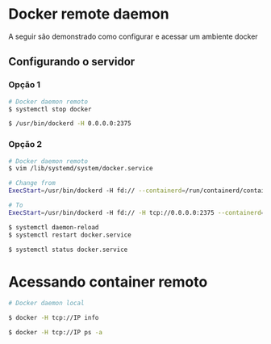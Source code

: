 # Docker remote daemon
A seguir são demonstrado como configurar e acessar um ambiente docker

## Configurando o servidor
### Opção 1
```sh
# Docker daemon remoto
$ systemctl stop docker 

$ /usr/bin/dockerd -H 0.0.0.0:2375
```

### Opção 2
```sh
# Docker daemon remoto
$ vim /lib/systemd/system/docker.service

# Change from
ExecStart=/usr/bin/dockerd -H fd:// --containerd=/run/containerd/containerd.sock

# To
ExecStart=/usr/bin/dockerd -H fd:// -H tcp://0.0.0.0:2375 --containerd=/run/containerd/containerd.sock

$ systemctl daemon-reload
$ systemctl restart docker.service

$ systemctl status docker.service
```

# Acessando container remoto

```sh
# Docker daemon local

$ docker -H tcp://IP info

$ docker -H tcp://IP ps -a
```
